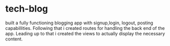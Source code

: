 # tech-blog
built a fully functioning blogging app with signup,login, logout, posting capabillities. Following that i created routes for handling the back end of the app. Leading up to that i created the views to actually display the necessary content.

